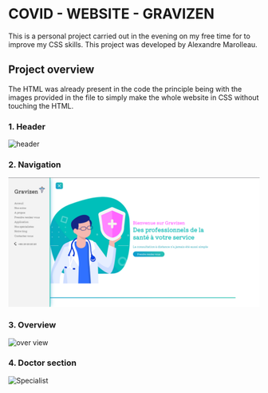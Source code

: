 # COVID - WEBSITE - GRAVIZEN

This is a personal project carried out in the evening on my free time for to improve my CSS skills. This project was developed by Alexandre Marolleau.

## Project overview

The HTML was already present in the code the principle being with the images provided in the file to simply make the whole website in CSS without touching the HTML.

### 1. Header

![header](navigation_bar.png "navigation_bar.png")

### 2. Navigation

![navigation bar](./images/navigation.png "navigation_bar.png")

### 3. Overview

![over view](navigation_bar.png "navigation_bar.png")

### 4. Doctor section

![Specialist](navigation_bar.png "navigation_bar.png")
